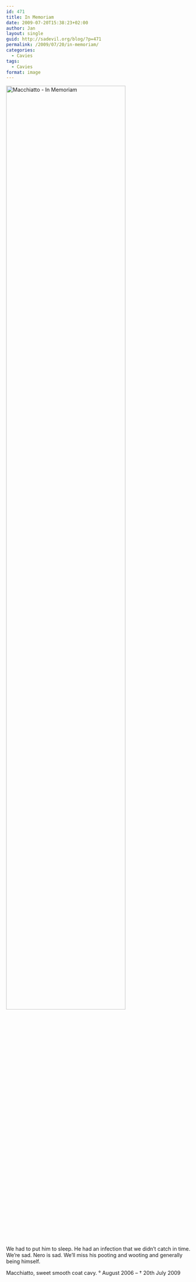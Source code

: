 ```yaml
---
id: 471
title: In Memoriam
date: 2009-07-20T15:38:23+02:00
author: Jan
layout: single
guid: http://sadevil.org/blog/?p=471
permalink: /2009/07/20/in-memoriam/
categories:
  - Cavies
tags:
  - Cavies
format: image
---
```

<img src="https://kcore.org/wp-content/uploads/2009/07/Macchiatto-InMemoriam-sm.jpg" alt="Macchiatto - In Memoriam" width="80%" />

We had to put him to sleep. He had an infection that we didn&#8217;t catch in time. We&#8217;re sad. Nero is sad. We&#8217;ll miss his pooting and wooting and generally being himself.

Macchiatto, sweet smooth coat cavy. &deg; August 2006 &#8211; &#8224; 20th July 2009